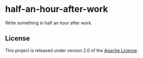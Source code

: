 # half-an-hour-after-work
Write something in half an hour after work.

## License

This project is released under version 2.0 of the
[Apache License](http://www.apache.org/licenses/LICENSE-2.0).